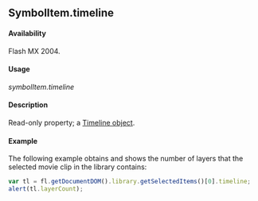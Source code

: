 ## SymbolItem.timeline

#### Availability

Flash MX 2004.

#### Usage

*symbolItem.timeline*

#### Description

Read-only property; a [Timeline object](../Timeline_object/timeline_summary.md).

#### Example

The following example obtains and shows the number of layers that the selected movie clip in the library contains:

```javascript
var tl = fl.getDocumentDOM().library.getSelectedItems()[0].timeline; 
alert(tl.layerCount);

```